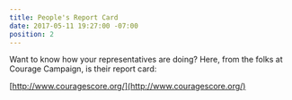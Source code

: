 ```yaml
---
title: People's Report Card
date: 2017-05-11 19:27:00 -07:00
position: 2
---
```


Want to know how your representatives are doing?  Here, from the folks at Courage Campaign, is their report card:

[http://www.couragescore.org/](http://www.couragescore.org/)

